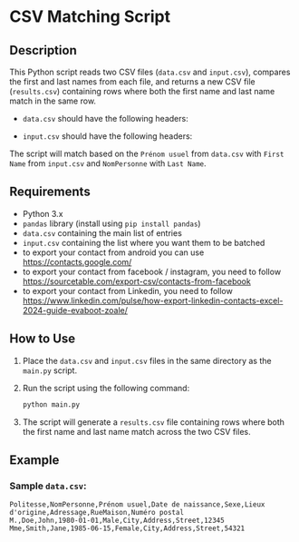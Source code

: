 # CSV Matching Script

## Description

This Python script reads two CSV files (`data.csv` and `input.csv`), compares the first and last names from each file, and returns a new CSV file (`results.csv`) containing rows where both the first name and last name match in the same row.

- `data.csv` should have the following headers:

- `input.csv` should have the following headers:

The script will match based on the `Prénom usuel` from `data.csv` with `First Name` from `input.csv` and `NomPersonne` with `Last Name`.

## Requirements

- Python 3.x
- `pandas` library (install using `pip install pandas`)
- `data.csv` containing the main list of entries
- `input.csv` containing the list where you want them to be batched
- to export your contact from android you can use https://contacts.google.com/
- to export your contact from facebook / instagram, you need to follow https://sourcetable.com/export-csv/contacts-from-facebook
- to export your contact from Linkedin, you need to follow https://www.linkedin.com/pulse/how-export-linkedin-contacts-excel-2024-guide-evaboot-zoale/

## How to Use

1. Place the `data.csv` and `input.csv` files in the same directory as the `main.py` script.
2. Run the script using the following command:

    ```bash
    python main.py
    ```

3. The script will generate a `results.csv` file containing rows where both the first name and last name match across the two CSV files.

## Example

### Sample `data.csv`:
```csv
Politesse,NomPersonne,Prénom usuel,Date de naissance,Sexe,Lieux d'origine,Adressage,RueMaison,Numéro postal
M.,Doe,John,1980-01-01,Male,City,Address,Street,12345
Mme,Smith,Jane,1985-06-15,Female,City,Address,Street,54321
